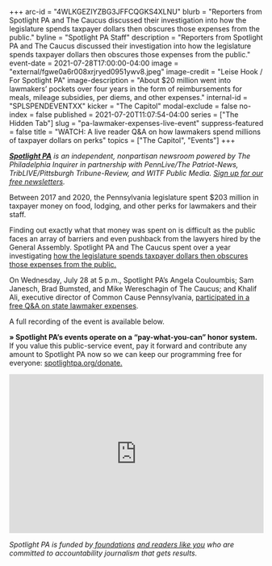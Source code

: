 +++
arc-id = "4WLKGEZIYZBG3JFFCQGKS4XLNU"
blurb = "Reporters from Spotlight PA and The Caucus discussed their investigation into how the legislature spends taxpayer dollars then obscures those expenses from the public."
byline = "Spotlight PA Staff"
description = "Reporters from Spotlight PA and The Caucus discussed their investigation into how the legislature spends taxpayer dollars then obscures those expenses from the public."
event-date = 2021-07-28T17:00:00-04:00
image = "external/fgwe0a6r008xrjryed0951ywv8.jpeg"
image-credit = "Leise Hook / For Spotlight PA"
image-description = "About $20 million went into lawmakers’ pockets over four years in the form of reimbursements for meals, mileage subsidies, per diems, and other expenses."
internal-id = "SPLSPENDEVENTXX"
kicker = "The Capitol"
modal-exclude = false
no-index = false
published = 2021-07-20T11:07:54-04:00
series = ["The Hidden Tab"]
slug = "pa-lawmaker-expenses-live-event"
suppress-featured = false
title = "WATCH: A live reader Q&A on how lawmakers spend millions of taxpayer dollars on perks"
topics = ["The Capitol", "Events"]
+++

<a href="https://www.spotlightpa.org/"><i><b>Spotlight PA</b></i></a><i> is an independent, nonpartisan newsroom powered by The Philadelphia Inquirer in partnership with PennLive/The Patriot-News, TribLIVE/Pittsburgh Tribune-Review, and WITF Public Media. </i><a href="https://www.spotlightpa.org/newsletters"><i>Sign up for our free newsletters</i></a><i>.</i>

Between 2017 and 2020, the Pennsylvania legislature spent $203 million in taxpayer money on food, lodging, and other perks for lawmakers and their staff.

Finding out exactly what that money was spent on is difficult as the public faces an array of barriers and even pushback from the lawyers hired by the General Assembly. Spotlight PA and The Caucus spent over a year investigating <a href="https://www.spotlightpa.org/news/2021/05/pa-legislature-expense-accounts-hidden-legislative-privilege/">how the legislature spends taxpayer dollars then obscures those expenses from the public. </a>

On Wednesday, July 28 at 5 p.m., Spotlight PA’s Angela Couloumbis; Sam Janesch, Brad Bumsted, and Mike Wereschagin of The Caucus; and Khalif Ali, executive director of Common Cause Pennsylvania, <a href="https://www.youtube.com/watch?v=o0FSR_NvGqo">participated in a free Q&amp;A on state lawmaker expenses</a>.

A full recording of the event is available below.

<b>» Spotlight PA’s events operate on a “pay-what-you-can” honor system.</b> If you value this public-service event, pay it forward and contribute any amount to Spotlight PA now so we can keep our programming free for everyone: <a href="http://checkout.fundjournalism.org/memberform?org_id=spotlightpa&campaign=7015G0000003ZrjQAE">spotlightpa.org/donate.</a>

<iframe width="100%" height="315" src="https://www.youtube.com/embed/o0FSR_NvGqo" title="YouTube video player" frameborder="0" allow="accelerometer; autoplay; clipboard-write; encrypted-media; gyroscope; picture-in-picture" allowfullscreen></iframe>

<i>Spotlight PA is funded by</i><a href="https://www.spotlightpa.org/support"><i> foundations</i></a><i> </i><a href="https://www.spotlightpa.org/support"><i>and readers like you</i></a><i> who are committed to accountability journalism that gets results.</i>
